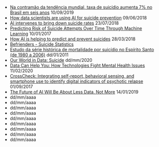 - [Na contramão da tendência mundial, taxa de suicídio aumenta 7% no Brasil em seis anos](https://g1.globo.com/ciencia-e-saude/noticia/2019/09/10/na-contramao-da-tendencia-mundial-taxa-de-suicidio-aumenta-7percent-no-brasil-em-seis-anos.ghtml) 10/09/2019
- [How data scientists are using AI for suicide prevention](https://www.vox.com/science-and-health/2018/6/8/17441452/suicide-prevention-anthony-bourdain-crisis-text-line-data-science) 09/06/2018
- [AI intervenes to bring down suicide rates](https://hackernoon.com/ai-intervenes-to-bring-down-suicide-rates-33b771c098c8) 23/07/2018
- [Predicting Risk of Suicide Attempts Over Time Through Machine Learning](https://static1.squarespace.com/static/54de6056e4b0409b0654ceb4/t/59809fc2c534a5a9d7879cb0/1501601732516/Walsh%2C+Ribeiro%2C+%26+Franklin%2C+proof+version+%28ML+and+sui+attempt+prediction%29.pdf) 10/01/2017
- [How AI is helping to predict and prevent suicides](https://phys.org/news/2018-03-ai-suicides.html) 28/03/2018
- [Befrienders - Suicide Statistics](https://www.befrienders.org/suicide-statistics)
- [Estudo da série histórica de mortalidade por suicídio no Espírito Santo (de 1980 a 2006)](http://www.scielo.br/scielo.php?script=sci_arttext&pid=S0047-20852011000300001) dd/01/2011
- [Our World in Data: Suicide](https://ourworldindata.org/suicide) dd/mm/2020
- [Data Can Help You: How Technologies Fight Mental Health Issues](https://hackernoon.com/data-can-help-you-how-technologies-fight-mental-health-issues-373i36z4) 11/02/2020
- [CrossCheck: Integrating self-report, behavioral sensing, and smartphone use to identify digital indicators of psychotic relapse](https://www.ncbi.nlm.nih.gov/pmc/articles/PMC5593755/) 01/09/2017
- [The Future of AI Will Be About Less Data, Not More](https://hbr.org/2019/01/the-future-of-ai-will-be-about-less-data-not-more) 14/01/2019
- []() dd/mm/aaaa
- []() dd/mm/aaaa
- []() dd/mm/aaaa
- []() dd/mm/aaaa
- []() dd/mm/aaaa
- []() dd/mm/aaaa
- []() dd/mm/aaaa
- []() dd/mm/aaaa
- []() dd/mm/aaaa
